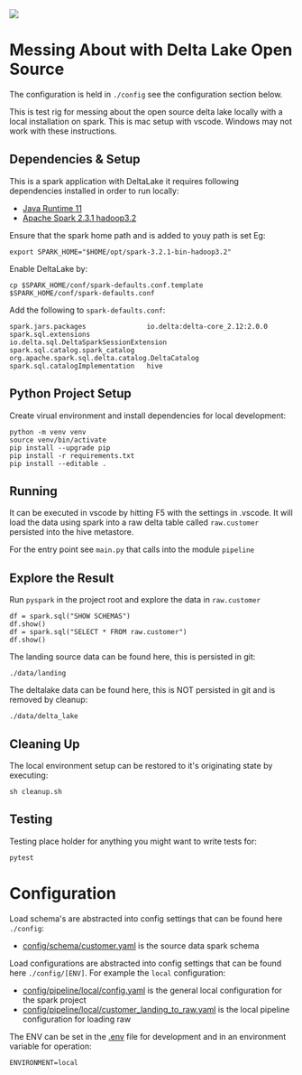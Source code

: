 <img src="https://img.shields.io/badge/Python-v3.8-blue">

# Messing About with Delta Lake Open Source

The configuration is held in `./config` see the configuration section below.

This is test rig for messing about the open source delta lake locally with a local installation on spark.
This is mac setup with vscode. Windows may not work with these instructions.

## Dependencies & Setup

This is a spark application with DeltaLake it requires following dependencies installed in order to run locally:
- [Java Runtime 11]()
- [Apache Spark 2.3.1 hadoop3.2](spark-3.2.1-bin-hadoop3.2)

Ensure that the spark home path and is added to youy path is set Eg:
```
export SPARK_HOME="$HOME/opt/spark-3.2.1-bin-hadoop3.2"
```

Enable DeltaLake by:
```
cp $SPARK_HOME/conf/spark-defaults.conf.template  $SPARK_HOME/conf/spark-defaults.conf
```
Add the following to `spark-defaults.conf`:
```
spark.jars.packages               io.delta:delta-core_2.12:2.0.0
spark.sql.extensions              io.delta.sql.DeltaSparkSessionExtension
spark.sql.catalog.spark_catalog   org.apache.spark.sql.delta.catalog.DeltaCatalog
spark.sql.catalogImplementation   hive
```

## Python Project Setup

Create virual environment and install dependencies for local development:

```
python -m venv venv
source venv/bin/activate
pip install --upgrade pip
pip install -r requirements.txt
pip install --editable .
```

## Running

It can be executed in vscode by hitting F5 with the settings in .vscode.
It will load the data using spark into a raw delta table called `raw.customer` persisted into the hive metastore.

For the entry point see `main.py` that calls into the module `pipeline`

## Explore the Result

Run `pyspark` in the project root and explore the data in `raw.customer`
```
df = spark.sql("SHOW SCHEMAS")
df.show()
df = spark.sql("SELECT * FROM raw.customer")
df.show()
```

The landing source data can be found here, this is persisted in git:
```
./data/landing
```

The deltalake data can be found here, this is NOT persisted in git and is removed by cleanup:
```
./data/delta_lake
```

## Cleaning Up
The local environment setup can be restored to it's originating state by executing:
```
sh cleanup.sh
```

## Testing

Testing place holder for anything you might want to write tests for:
```
pytest
```

# Configuration

Load schema's are abstracted into config settings that can be found here `./config`:

- [config/schema/customer.yaml](config/schema/customer.yaml) is the source data spark schema

Load configurations are abstracted into config settings that can be found here `./config/[ENV]`. For example the `local` configuration:
- [config/pipeline/local/config.yaml](config/pipeline/local/config.yaml) is the general local configuration for the spark project
- [config/pipeline/local/customer_landing_to_raw.yaml](config/pipeline/local/customer_landing_to_raw.yaml) is the local pipeline configuration for loading raw

The ENV can be set in the [.env](.env) file for development and in an environment variable for operation:
```
ENVIRONMENT=local
```